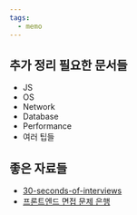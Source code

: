 ```yaml
---
tags:
  - memo
---
```

## 추가 정리 필요한 문서들
- JS
- OS
- Network
- Database
- Performance
- 여러 팁들

## 좋은 자료들
- [30-seconds-of-interviews](https://github.com/30-seconds/30-seconds-of-interviews#what-is-cors)
- [프론트엔드 면접 문제 은행](https://h5bp.org/Front-end-Developer-Interview-Questions/translations/korean/#CSS-%EA%B4%80%EB%A0%A8-%EC%A7%88%EB%AC%B8)